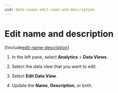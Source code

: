```yaml
---
uid: data-views-edit-name-and-description
---
```


# Edit name and description

[!include[edit-name-description](_includes/edit-name-description.md)]

1. In the left pane, select **Analytics** > **Data Views**.

1. Select the data view that you want to edit.

1. Select **Edit Data View**.

1. Update the **Name**, **Description**, or both.